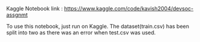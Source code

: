 Kaggle Notebook link : https://www.kaggle.com/code/kavish2004/devsoc-assgnmt

To use this notebook, just run on Kaggle. The dataset(train.csv) has been split into two as there was an error when test.csv was used.
